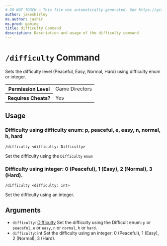 ```yaml
---
# DO NOT TOUCH — This file was automatically generated. See https://github.com/mojang/minecraftapidocsgenerator to modify descriptions, examples, etc.
author: jakeshirley
ms.author: jashir
ms.prod: gaming
title: difficulty Command
description: Description and usage of the difficulty command
---
```

# `/difficulty` Command
Sets the difficulty level (Peaceful, Easy, Normal, Hard) using difficulty enum or integer.

<table>
  <tr>
    <th>Permission Level</th>
    <td>Game Directors</td>
  </tr>
  <tr>
    <th>Requires Cheats?</th>
    <td>Yes</td>
  </tr>
</table>

## Usage
### Difficulty using difficulty enum: p, peaceful, e, easy, n, normal, h, hard
`/difficulty <difficulty: Difficulty>`

Set the difficulty using the `Difficulty` `enum`

### Difficulty using integer: 0 (Peaceful), 1 (Easy), 2 (Normal), 3 (Hard).
`/difficulty <difficulty: int>`

Set the difficulty using an integer.

## Arguments
- `difficulty`: [Difficulty](../enums/Difficulty.md)
Set the difficulty using the Difficult enum: `p` or `peaceful`, `e` or `easy`, `n` or `normal`, `h` or `hard`.
- `difficulty`: int
Set the difficulty using an integer: 0 (Peaceful), 1 (Easy), 2 (Normal), 3 (Hard).

